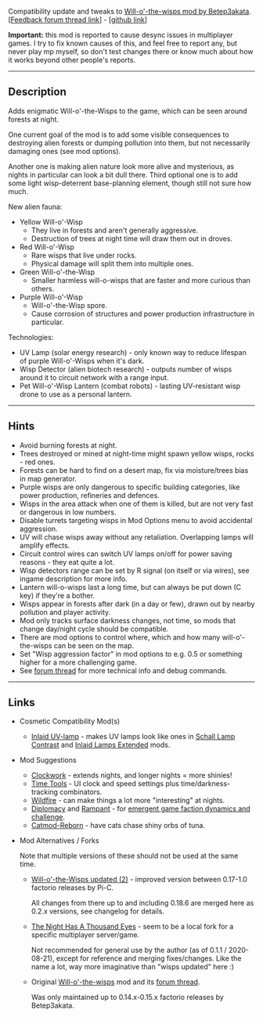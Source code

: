 Compatibility update and tweaks to [Will-o'-the-wisps mod by Betep3akata](https://mods.factorio.com/mod/Will-o-the-wisps).
[[Feedback forum thread link](https://forums.factorio.com/viewtopic.php?f=190&t=60876&p=366660)] - [[github link](https://github.com/mk-fg/games/tree/master/factorio/Will-o-the-Wisps_updated)]

**Important:** this mod is reported to cause desync issues in multiplayer games.
I try to fix known causes of this, and feel free to report any, but never play mp myself,
so don't test changes there or know much about how it works beyond other people's reports.


--------------------

## Description

Adds enigmatic Will-o'-the-Wisps to the game, which can be seen around forests at night.

One current goal of the mod is to add some visible consequences to destroying alien forests or
dumping pollution into them, but not necessarily damaging ones (see mod options).

Another one is making alien nature look more alive and mysterious, as nights in particular can look a bit dull there.
Third optional one is to add some light wisp-deterrent base-planning element, though still not sure how much.

New alien fauna:

- Yellow Will-o'-Wisp
    - They live in forests and aren't generally aggressive.
    - Destruction of trees at night time will draw them out in droves.
- Red Will-o'-Wisp
    - Rare wisps that live under rocks.
    - Physical damage will split them into multiple ones.
- Green Will-o'-the-Wisp
    - Smaller harmless will-o-wisps that are faster and more curious than others.
- Purple Will-o'-Wisp
    - Will-o'-the-Wisp spore.
    - Cause corrosion of structures and power production infrastructure in particular.

Technologies:

- UV Lamp (solar energy research) - only known way to reduce lifespan of purple Will-o'-Wisps when it's dark.
- Wisp Detector (alien biotech research) - outputs number of wisps around it to circuit network with a range input.
- Pet Will-o'-Wisp Lantern (combat robots) - lasting UV-resistant wisp drone to use as a personal lantern.


--------------------

## Hints

- Avoid burning forests at night.
- Trees destroyed or mined at night-time might spawn yellow wisps, rocks - red ones.
- Forests can be hard to find on a desert map, fix via moisture/trees bias in map generator.
- Purple wisps are only dangerous to specific building categories, like power production, refineries and defences.
- Wisps in the area attack when one of them is killed, but are not very fast or dangerous in low numbers.
- Disable turrets targeting wisps in Mod Options menu to avoid accidental aggression.
- UV will chase wisps away without any retaliation. Overlapping lamps will amplify effects.
- Circuit control wires can switch UV lamps on/off for power saving reasons - they eat quite a lot.
- Wisp detectors range can be set by R signal (on itself or via wires), see ingame description for more info.
- Lantern will-o-wisps last a long time, but can always be put down (C key) if they're a bother.
- Wisps appear in forests after dark (in a day or few), drawn out by nearby pollution and player activity.
- Mod only tracks surface darkness changes, not time, so mods that change day/night cycle should be compatible.
- There are mod options to control where, which and how many will-o'-the-wisps can be seen on the map.
- Set "Wisp aggression factor" in mod options to e.g. 0.5 or something higher for a more challenging game.
- See [forum thread](https://forums.factorio.com/viewtopic.php?f=190&t=60876&p=366660#p366660) for more technical info and debug commands.


--------------------

## Links


- Cosmetic Compatibility Mod(s)

    - [Inlaid UV-lamp](https://mods.factorio.com/mod/InlaidUVLamp) -  makes UV lamps look like ones in [Schall Lamp Contrast](https://mods.factorio.com/mod/SchallLampContrast) and [Inlaid Lamps Extended](https://mods.factorio.com/mod/InlaidLampsExtended) mods.


- Mod Suggestions

    - [Clockwork](https://mods.factorio.com/mod/Clockwork) - extends nights, and longer nights = more shinies!
    - [Time Tools](https://mods.factorio.com/mods/binbinhfr/TimeTools) - UI clock and speed settings plus time/darkness-tracking combinators.
    - [Wildfire](https://mods.factorio.com/mod/Wildfire) - can make things a lot more "interesting" at nights.
    - [Diplomacy](https://mods.factorio.com/mod/diplomacy) and [Rampant](https://mods.factorio.com/mod/Rampant) - for [emergent game faction dynamics and challenge](https://forums.factorio.com/viewtopic.php?p=377032#p377032).
    - [Catmod-Reborn](https://mods.factorio.com/mod/Catmod-Reborn) - have cats chase shiny orbs of tuna.


- Mod Alternatives / Forks

    Note that multiple versions of these should not be used at the same time.

    - [Will-o'-the-Wisps updated (2)](https://mods.factorio.com/mod/Will-o-the-Wisps_updated-2) - improved version between 0.17-1.0 factorio releases by Pi-C.

        All changes from there up to and including 0.18.6 are merged here as 0.2.x versions, see changelog for details.

    - [The Night Has A Thousand Eyes](https://mods.factorio.com/mod/The_Night_Has_A_Thousand_Eyes) - seem to be a local fork for a specific multiplayer server/game.

        Not recommended for general use by the author (as of 0.1.1 / 2020-08-21), except for reference and merging fixes/changes.
        Like the name a lot, way more imaginative than "wisps updated" here :)

    - Original [Will-o'-the-wisps](https://mods.factorio.com/mod/Will-o-the-wisps) mod and its [forum thread](https://forums.factorio.com/viewtopic.php?f=93&t=41514).

        Was only maintained up to 0.14.x-0.15.x factorio releases by Betep3akata.

